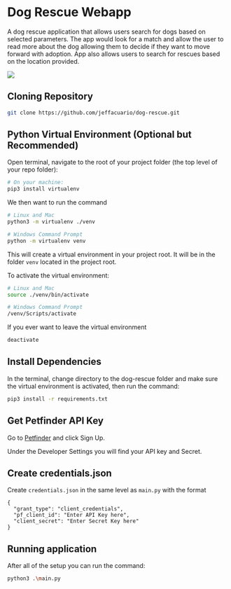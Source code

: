 # Dog Rescue Webapp

A dog rescue application that allows users search for dogs based on selected parameters. The app would look for a match and allow the user to read more about the dog allowing them to decide if they want to move forward with adoption. App also allows users to search for rescues based on the location provided.

![](dog-rescue.gif)
## Cloning Repository

```bash
git clone https://github.com/jeffacuario/dog-rescue.git
```

## Python Virtual Environment (Optional but Recommended)

Open terminal, navigate to the root of your project folder (the top level of your repo folder):

```bash
# On your machine:
pip3 install virtualenv
```

We then want to run the command

```bash
# Linux and Mac
python3 -m virtualenv ./venv

# Windows Command Prompt
python -m virtualenv venv
```

This will create a virtual environment in your project root. It will be in the folder `venv` located in the project root.

To activate the virtual environment:

```bash
# Linux and Mac
source ./venv/bin/activate

# Windows Command Prompt
/venv/Scripts/activate
```

If you ever want to leave the virtual environment

```bash
deactivate
```

## Install Dependencies

In the terminal, change directory to the dog-rescue folder and make sure the virtual environment is activated, then run the command:

```bash
pip3 install -r requirements.txt
```

## Get Petfinder API Key

Go to [Petfinder](https://www.petfinder.com/developers/v2/docs/) and click Sign Up.

Under the Developer Settings you will find your API key and Secret.

## Create credentials.json

Create `credentials.json` in the same level as `main.py` with the format

```
{
  "grant_type": "client_credentials",
  "pf_client_id": "Enter API Key here",
  "client_secret": "Enter Secret Key here"
}
```

## Running application

After all of the setup you can run the command:

```bash
python3 .\main.py
```
